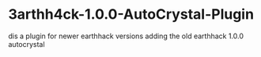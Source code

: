 # 3arthh4ck-1.0.0-AutoCrystal-Plugin

dis a plugin for newer earthhack versions adding the old earthhack 1.0.0 autocrystal
